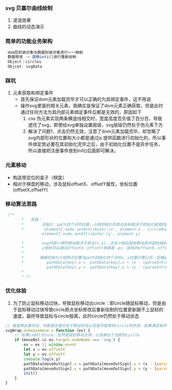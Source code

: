 <!--
 * @Description: 
 * @version: 
 * @Author: lxw
 * @Date: 2020-02-20 22:46:01
 * @LastEditors: lxw
 * @LastEditTime: 2020-02-21 21:07:40
 -->
### svg 贝塞尔曲线绘制
1. 波浪效果
2. 曲线的动态演示

### 简单的功能业务架构

```js
 dom层封装对象与数据封装对象进行一一映射
 数据修改 -> 调用inti()进行重新绘制
 Object：circles
 Objcet: svgData     
```    

### 踩坑
1. 元素获取和绑定事件
   - 首先保证dom元素加载完毕才可以正确的为其绑定事件，这不用说
   - 操作svg里面的相关元素，我确实是保证了dom元素正确获取，但是此时通过任何方法为其内部元素绑定事件后都是无效的，原因如下
     1. css 伪元素实现两条横竖线相交时，宽度高度否负值了百分百，导致遮住了svg，即使给svg单独设置层级，svg层级仍然处于伪元素下方
     2. 解决了问题1，点击仍然无效，注意了dom元素加载完毕，却忽略了svg内部形状的位置和大小都是通过js 提供函数进行初始化的，所以事件绑定势必要在其初始化完毕之后，由于初始化位置不是异步任务，所以直接把注册事件放到init()后面即可解决。

### 元素移动
- 构造带定位的盒子（棋盘）
- 相对于棋盘的移动，涉及鼠标offsetX、offsetY属性，坐标位置(offsetX,offsetY)

### 移动算法思路
```js
 /**
       *   思路：
       *        初始化：path四个点的位置，小球初始化的原点坐标取决于初始化赋值的path四个点位置；
       *         element2.node.setAttribute('cx', element.x - circleRadios)
                element2.node.setAttribute('cy', element.y)

       *        svg内部小球的移动取决于原点(x,y)，点击小球后鼠标移动其中鼠标相对于盒子(svg布局棋盘)的x
       *        y坐标可以通过offsetX、offsetY来获取：ps：鼠标的offsetX、offsetY虽然是相对于带有定位盒子的x、y坐标，但是不包括padding部分
       *    
       *       根据初始化小球原点位置与path初始化四个点的x、y位置计算公式，反推path的四个点的新x、y坐标      
       *          pathData[key].x =  pathData[key].x + (x - (parseInt(element.node.getAttribute('cx'))))
                  pathData[key].y =  pathData[key].y + (y - (parseInt(element.node.getAttribute('cy'))))
       * 
       * */
```

### 优化体验
1. 为了防止鼠标移动过快，导致鼠标移动出circle：即circle随鼠标移动，但是由于鼠标移动过快导致circle原点坐标修改后重新绘制的位置更新跟不上鼠标的速度，最终导致鼠标与circle脱离，此时circle仍然处于移动状态
```js
// 触发移出事件后，判断是否是仍处于移动状态以及是否是移除circle的外部，如果满足条件的话，获取鼠标相对位置，继续使用更新算法更新位置
svgWrap.onmousemove = function (ev) {
    // 如果isBOl为ture，显然是鼠标移动太快，以及移出了当前的circle
    if (moveBol && ev.target.nodeName === 'svg') {
        ev = ev || window.event
        let x = ev.offsetX
        let y = ev.offsetY
        console.log(x,y)
        pathData[moveOutSign].x = pathData[moveOutSign].x + (x - (parseInt(circles[moveOutSign].node.getAttribute('cx'))))
        pathData[moveOutSign].y = pathData[moveOutSign].y + (y - (parseInt(circles[moveOutSign].node.getAttribute('cy'))))
        init()
    }
}
```

